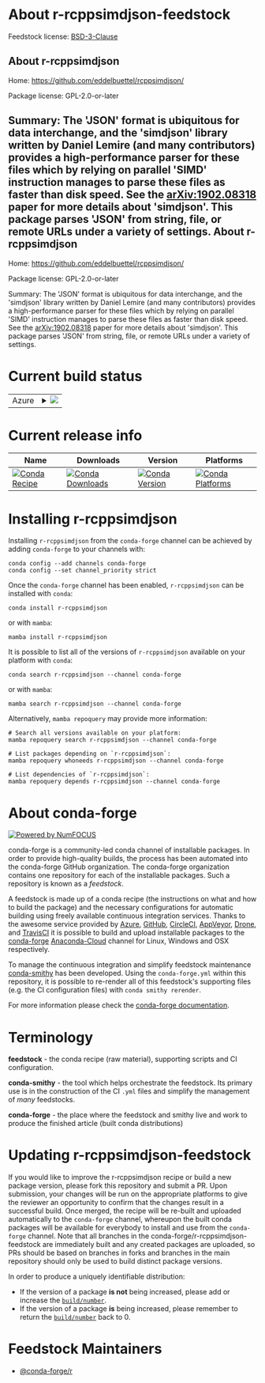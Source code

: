 About r-rcppsimdjson-feedstock
==============================

Feedstock license: [BSD-3-Clause](https://github.com/conda-forge/r-rcppsimdjson-feedstock/blob/main/LICENSE.txt)

About r-rcppsimdjson
--------------------

Home: https://github.com/eddelbuettel/rcppsimdjson/

Package license: GPL-2.0-or-later

Summary: The 'JSON' format is ubiquitous for data interchange, and the 'simdjson' library written by Daniel Lemire (and many contributors) provides a high-performance parser for these files which by relying on parallel 'SIMD' instruction manages to parse these files as faster than disk speed. See the <arXiv:1902.08318> paper for more details about 'simdjson'.  This package parses 'JSON' from string, file, or remote URLs under a variety of settings.
About r-rcppsimdjson
--------------------

Home: https://github.com/eddelbuettel/rcppsimdjson/

Package license: GPL-2.0-or-later

Summary: The 'JSON' format is ubiquitous for data interchange, and the 'simdjson' library written by Daniel Lemire (and many contributors) provides a high-performance parser for these files which by relying on parallel 'SIMD' instruction manages to parse these files as faster than disk speed. See the <arXiv:1902.08318> paper for more details about 'simdjson'.  This package parses 'JSON' from string, file, or remote URLs under a variety of settings.

Current build status
====================


<table>
    
  <tr>
    <td>Azure</td>
    <td>
      <details>
        <summary>
          <a href="https://dev.azure.com/conda-forge/feedstock-builds/_build/latest?definitionId=13779&branchName=main">
            <img src="https://dev.azure.com/conda-forge/feedstock-builds/_apis/build/status/r-rcppsimdjson-feedstock?branchName=main">
          </a>
        </summary>
        <table>
          <thead><tr><th>Variant</th><th>Status</th></tr></thead>
          <tbody><tr>
              <td>linux_64_r_base4.2</td>
              <td>
                <a href="https://dev.azure.com/conda-forge/feedstock-builds/_build/latest?definitionId=13779&branchName=main">
                  <img src="https://dev.azure.com/conda-forge/feedstock-builds/_apis/build/status/r-rcppsimdjson-feedstock?branchName=main&jobName=linux&configuration=linux%20linux_64_r_base4.2" alt="variant">
                </a>
              </td>
            </tr><tr>
              <td>linux_64_r_base4.3</td>
              <td>
                <a href="https://dev.azure.com/conda-forge/feedstock-builds/_build/latest?definitionId=13779&branchName=main">
                  <img src="https://dev.azure.com/conda-forge/feedstock-builds/_apis/build/status/r-rcppsimdjson-feedstock?branchName=main&jobName=linux&configuration=linux%20linux_64_r_base4.3" alt="variant">
                </a>
              </td>
            </tr><tr>
              <td>osx_64_r_base4.2</td>
              <td>
                <a href="https://dev.azure.com/conda-forge/feedstock-builds/_build/latest?definitionId=13779&branchName=main">
                  <img src="https://dev.azure.com/conda-forge/feedstock-builds/_apis/build/status/r-rcppsimdjson-feedstock?branchName=main&jobName=osx&configuration=osx%20osx_64_r_base4.2" alt="variant">
                </a>
              </td>
            </tr><tr>
              <td>osx_64_r_base4.3</td>
              <td>
                <a href="https://dev.azure.com/conda-forge/feedstock-builds/_build/latest?definitionId=13779&branchName=main">
                  <img src="https://dev.azure.com/conda-forge/feedstock-builds/_apis/build/status/r-rcppsimdjson-feedstock?branchName=main&jobName=osx&configuration=osx%20osx_64_r_base4.3" alt="variant">
                </a>
              </td>
            </tr>
          </tbody>
        </table>
      </details>
    </td>
  </tr>
</table>

Current release info
====================

| Name | Downloads | Version | Platforms |
| --- | --- | --- | --- |
| [![Conda Recipe](https://img.shields.io/badge/recipe-r--rcppsimdjson-green.svg)](https://anaconda.org/conda-forge/r-rcppsimdjson) | [![Conda Downloads](https://img.shields.io/conda/dn/conda-forge/r-rcppsimdjson.svg)](https://anaconda.org/conda-forge/r-rcppsimdjson) | [![Conda Version](https://img.shields.io/conda/vn/conda-forge/r-rcppsimdjson.svg)](https://anaconda.org/conda-forge/r-rcppsimdjson) | [![Conda Platforms](https://img.shields.io/conda/pn/conda-forge/r-rcppsimdjson.svg)](https://anaconda.org/conda-forge/r-rcppsimdjson) |

Installing r-rcppsimdjson
=========================

Installing `r-rcppsimdjson` from the `conda-forge` channel can be achieved by adding `conda-forge` to your channels with:

```
conda config --add channels conda-forge
conda config --set channel_priority strict
```

Once the `conda-forge` channel has been enabled, `r-rcppsimdjson` can be installed with `conda`:

```
conda install r-rcppsimdjson
```

or with `mamba`:

```
mamba install r-rcppsimdjson
```

It is possible to list all of the versions of `r-rcppsimdjson` available on your platform with `conda`:

```
conda search r-rcppsimdjson --channel conda-forge
```

or with `mamba`:

```
mamba search r-rcppsimdjson --channel conda-forge
```

Alternatively, `mamba repoquery` may provide more information:

```
# Search all versions available on your platform:
mamba repoquery search r-rcppsimdjson --channel conda-forge

# List packages depending on `r-rcppsimdjson`:
mamba repoquery whoneeds r-rcppsimdjson --channel conda-forge

# List dependencies of `r-rcppsimdjson`:
mamba repoquery depends r-rcppsimdjson --channel conda-forge
```


About conda-forge
=================

[![Powered by
NumFOCUS](https://img.shields.io/badge/powered%20by-NumFOCUS-orange.svg?style=flat&colorA=E1523D&colorB=007D8A)](https://numfocus.org)

conda-forge is a community-led conda channel of installable packages.
In order to provide high-quality builds, the process has been automated into the
conda-forge GitHub organization. The conda-forge organization contains one repository
for each of the installable packages. Such a repository is known as a *feedstock*.

A feedstock is made up of a conda recipe (the instructions on what and how to build
the package) and the necessary configurations for automatic building using freely
available continuous integration services. Thanks to the awesome service provided by
[Azure](https://azure.microsoft.com/en-us/services/devops/), [GitHub](https://github.com/),
[CircleCI](https://circleci.com/), [AppVeyor](https://www.appveyor.com/),
[Drone](https://cloud.drone.io/welcome), and [TravisCI](https://travis-ci.com/)
it is possible to build and upload installable packages to the
[conda-forge](https://anaconda.org/conda-forge) [Anaconda-Cloud](https://anaconda.org/)
channel for Linux, Windows and OSX respectively.

To manage the continuous integration and simplify feedstock maintenance
[conda-smithy](https://github.com/conda-forge/conda-smithy) has been developed.
Using the ``conda-forge.yml`` within this repository, it is possible to re-render all of
this feedstock's supporting files (e.g. the CI configuration files) with ``conda smithy rerender``.

For more information please check the [conda-forge documentation](https://conda-forge.org/docs/).

Terminology
===========

**feedstock** - the conda recipe (raw material), supporting scripts and CI configuration.

**conda-smithy** - the tool which helps orchestrate the feedstock.
                   Its primary use is in the construction of the CI ``.yml`` files
                   and simplify the management of *many* feedstocks.

**conda-forge** - the place where the feedstock and smithy live and work to
                  produce the finished article (built conda distributions)


Updating r-rcppsimdjson-feedstock
=================================

If you would like to improve the r-rcppsimdjson recipe or build a new
package version, please fork this repository and submit a PR. Upon submission,
your changes will be run on the appropriate platforms to give the reviewer an
opportunity to confirm that the changes result in a successful build. Once
merged, the recipe will be re-built and uploaded automatically to the
`conda-forge` channel, whereupon the built conda packages will be available for
everybody to install and use from the `conda-forge` channel.
Note that all branches in the conda-forge/r-rcppsimdjson-feedstock are
immediately built and any created packages are uploaded, so PRs should be based
on branches in forks and branches in the main repository should only be used to
build distinct package versions.

In order to produce a uniquely identifiable distribution:
 * If the version of a package **is not** being increased, please add or increase
   the [``build/number``](https://docs.conda.io/projects/conda-build/en/latest/resources/define-metadata.html#build-number-and-string).
 * If the version of a package **is** being increased, please remember to return
   the [``build/number``](https://docs.conda.io/projects/conda-build/en/latest/resources/define-metadata.html#build-number-and-string)
   back to 0.

Feedstock Maintainers
=====================

* [@conda-forge/r](https://github.com/conda-forge/r/)

